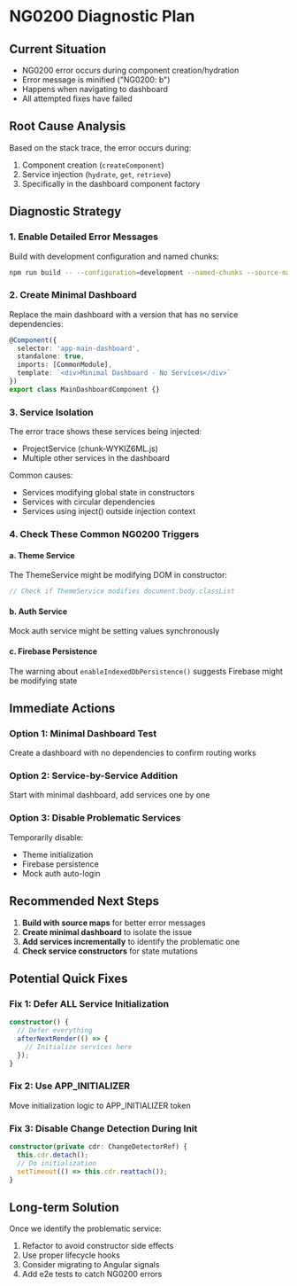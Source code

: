 # NG0200 Diagnostic Plan

## Current Situation
- NG0200 error occurs during component creation/hydration
- Error message is minified ("NG0200: b")
- Happens when navigating to dashboard
- All attempted fixes have failed

## Root Cause Analysis

Based on the stack trace, the error occurs during:
1. Component creation (`createComponent`)
2. Service injection (`hydrate`, `get`, `retrieve`)
3. Specifically in the dashboard component factory

## Diagnostic Strategy

### 1. Enable Detailed Error Messages
Build with development configuration and named chunks:
```bash
npm run build -- --configuration=development --named-chunks --source-map
```

### 2. Create Minimal Dashboard
Replace the main dashboard with a version that has no service dependencies:

```typescript
@Component({
  selector: 'app-main-dashboard',
  standalone: true,
  imports: [CommonModule],
  template: `<div>Minimal Dashboard - No Services</div>`
})
export class MainDashboardComponent {}
```

### 3. Service Isolation
The error trace shows these services being injected:
- ProjectService (chunk-WYKIZ6ML.js)
- Multiple other services in the dashboard

Common causes:
- Services modifying global state in constructors
- Services with circular dependencies
- Services using inject() outside injection context

### 4. Check These Common NG0200 Triggers

#### a. Theme Service
The ThemeService might be modifying DOM in constructor:
```typescript
// Check if ThemeService modifies document.body.classList
```

#### b. Auth Service
Mock auth service might be setting values synchronously

#### c. Firebase Persistence
The warning about `enableIndexedDbPersistence()` suggests Firebase might be modifying state

## Immediate Actions

### Option 1: Minimal Dashboard Test
Create a dashboard with no dependencies to confirm routing works

### Option 2: Service-by-Service Addition
Start with minimal dashboard, add services one by one

### Option 3: Disable Problematic Services
Temporarily disable:
- Theme initialization
- Firebase persistence
- Mock auth auto-login

## Recommended Next Steps

1. **Build with source maps** for better error messages
2. **Create minimal dashboard** to isolate the issue
3. **Add services incrementally** to identify the problematic one
4. **Check service constructors** for state mutations

## Potential Quick Fixes

### Fix 1: Defer ALL Service Initialization
```typescript
constructor() {
  // Defer everything
  afterNextRender(() => {
    // Initialize services here
  });
}
```

### Fix 2: Use APP_INITIALIZER
Move initialization logic to APP_INITIALIZER token

### Fix 3: Disable Change Detection During Init
```typescript
constructor(private cdr: ChangeDetectorRef) {
  this.cdr.detach();
  // Do initialization
  setTimeout(() => this.cdr.reattach());
}
```

## Long-term Solution

Once we identify the problematic service:
1. Refactor to avoid constructor side effects
2. Use proper lifecycle hooks
3. Consider migrating to Angular signals
4. Add e2e tests to catch NG0200 errors